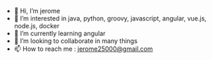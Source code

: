 - 👋 Hi, I’m jerome
- 👀 I’m interested in java, python, groovy, javascript, angular, vue.js, node.js, docker
- 🌱 I’m currently learning angular
- 💞️ I’m looking to collaborate in many things
- 📫 How to reach me : jerome25000@gmail.com

<!---
jerome25000/jerome25000 is a ✨ special ✨ repository because its `README.md` (this file) appears on your GitHub profile.
You can click the Preview link to take a look at your changes.
--->

